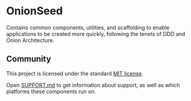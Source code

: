 # OnionSeed

Contains common components, utilities, and scaffolding to enable applications to be created more quickly, following the tenets of DDD and Onion Architecture.

## Community

This project is licensed under the standard [MIT license](./LICENSE).

Open [SUPPORT.md](./SUPPORT.md) to get information about support, as well as which platforms these components run on.
